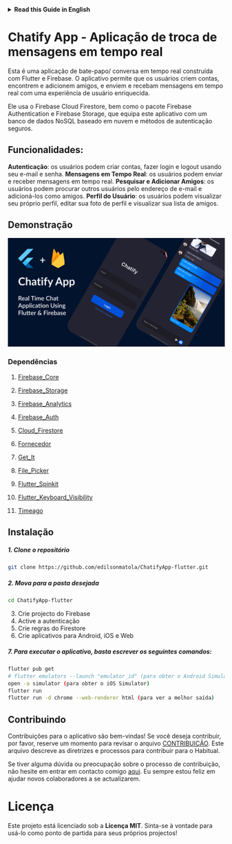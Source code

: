 <details>
<summary>
<strong> Read this Guide in English </strong>
</summary>
    <ul>
        <li><a href="./README.md"> English </a></li>
    </ul>

</details>

# Chatify App - Aplicação de troca de mensagens em tempo real

Esta é uma aplicação de bate-papo/ conversa em tempo real construída com Flutter e Firebase. O aplicativo permite que os usuários criem contas, encontrem e adicionem amigos, e enviem e recebam mensagens em tempo real com uma experiência de usuário enriquecida.

Ele usa o Firebase Cloud Firestore, bem como o pacote Firebase Authentication e Firebase Storage, que equipa este aplicativo com um banco de dados NoSQL baseado em nuvem e métodos de autenticação seguros.

## **Funcionalidades:**

**Autenticação**: os usuários podem criar contas, fazer login e logout usando seu e-mail e senha.
**Mensagens em Tempo Real**: os usuários podem enviar e receber mensagens em tempo real.
**Pesquisar e Adicionar Amigos**: os usuários podem procurar outros usuários pelo endereço de e-mail e adicioná-los como amigos.
**Perfil do Usuário**: os usuários podem visualizar seu próprio perfil, editar sua foto de perfil e visualizar sua lista de amigos.

## Demonstração

![Chatify-app-preview](/.github/images/preview/Chatify-app-preview.png)

### Dependências

1. [Firebase_Core](https://pub.dev/packages/firebase_core)

1. [Firebase_Storage](https://pub.dev/packages/firebase_storage)

1. [Firebase_Analytics](https://pub.dev/packages/firebase_analytics)

1. [Firebase_Auth](https://pub.dev/packages/firebase_auth)

1. [Cloud_Firestore](https://pub.dev/packages/cloud_firestore)

1. [Fornecedor](https://pub.dev/packages/provider)

1. [Get_It](https://pub.dev/packages/get_it)

1. [File_Picker](https://pub.dev/packages/file_picker)

1. [Flutter_Spinkit](https://pub.dev/packages/flutter_spinkit)

1. [Flutter_Keyboard_Visibility](https://pub.dev/packages/flutter_keyboard_visibility)

1. [Timeago](https://pub.dev/packages/timeago)

## Instalação

##### 1. Clone o repositório

```bash
git clone https://github.com/edilsonmatola/ChatifyApp-flutter.git
```

##### 2. Mova para a pasta desejada

```bash
cd ChatifyApp-flutter
```

3. Crie projecto do Firebase
4. Active a autenticação
5. Crie regras do Firestore
6. Crie aplicativos para Android, iOS e Web

##### 7. Para executar o aplicativo, basta escrever os seguintes comandos:

```bash
flutter pub get
# flutter emulators --launch "emulator_id" (para obter o Android Simulator)
open -a simulator (para obter o iOS Simulator)
flutter run
flutter run -d chrome --web-renderer html (para ver a melhor saída)
```

## **Contribuindo**

Contribuições para o aplicativo são bem-vindas! Se você deseja contribuir, por favor, reserve um momento para revisar o arquivo [CONTRIBUIÇÃO](./CONTRIBUTING.md). Este arquivo descreve as diretrizes e processos para contribuir para o Habitual.

Se tiver alguma dúvida ou preocupação sobre o processo de contribuição, não hesite em entrar em contacto comigo [aqui](https://github.com/edilsonmatola/ChatifyApp-flutter/issues). Eu sempre estou feliz em ajudar novos colaboradores a se actualizarem.

# **Licença**

Este projeto está licenciado sob a **Licença MIT**. Sinta-se à vontade para usá-lo como ponto de partida para seus próprios projectos!
